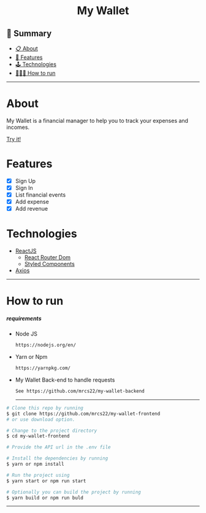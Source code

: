 <h1 align="center">My Wallet</h1>

## 📕 Summary

- [📋 About](#about)
- [📝 Features](#features)
- [🕹 Technologies ](#Technologies)
- [🧑🏽‍💻 How to run](#how-to-run)

<hr>

<!-- About -->

# About

<p align="left">My Wallet is a financial manager to help you to track your expenses and incomes. </p>
<a href="https://my-wallet-frontend-bay.vercel.app/">Try it!</a>

<!-- Features -->

# Features

- [x] Sign Up
- [x] Sign In
- [x] List financial events
- [x] Add expense
- [x] Add revenue

<!-- Technologies -->

# Technologies

- [ReactJS](https://pt-br.reactjs.org/)
  - [React Router Dom](https://reactrouter.com/)
  - [Styled Components](https://styled-components.com/)
- [Axios](https://axios-http.com/)

<hr>

<!-- how to run -->

# How to run

##### requirements

- Node JS

  ```sh
  https://nodejs.org/en/
  ```

- Yarn or Npm

  ```sh
  https://yarnpkg.com/
  ```

- My Wallet Back-end to handle requests

  ```sh
  See https://github.com/mrcs22/my-wallet-backend
  ```

  <hr>

```bash
# Clone this repo by running
$ git clone https://github.com/mrcs22/my-wallet-frontend
# or use download option.

# Change to the project directory
$ cd my-wallet-frontend

# Provide the API url in the .env file

# Install the dependencies by running
$ yarn or npm install

# Run the project using
$ yarn start or npm run start

# Optionally you can build the project by running
$ yarn build or npm run buld
```

---
